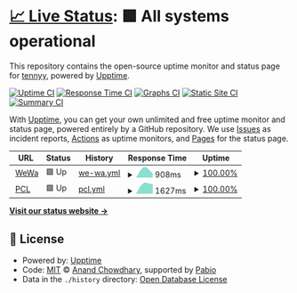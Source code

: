 # [📈 Live Status](https://uptime.tennyy.com): <!--live status--> **🟩 All systems operational**

This repository contains the open-source uptime monitor and status page for [tennyy](https://uptime.tennyy.com), powered by [Upptime](https://github.com/upptime/upptime).

[![Uptime CI](https://github.com/tennyy/uptime/workflows/Uptime%20CI/badge.svg)](https://github.com/tennyy/uptime/actions?query=workflow%3A%22Uptime+CI%22)
[![Response Time CI](https://github.com/tennyy/uptime/workflows/Response%20Time%20CI/badge.svg)](https://github.com/tennyy/uptime/actions?query=workflow%3A%22Response+Time+CI%22)
[![Graphs CI](https://github.com/tennyy/uptime/workflows/Graphs%20CI/badge.svg)](https://github.com/tennyy/uptime/actions?query=workflow%3A%22Graphs+CI%22)
[![Static Site CI](https://github.com/tennyy/uptime/workflows/Static%20Site%20CI/badge.svg)](https://github.com/tennyy/uptime/actions?query=workflow%3A%22Static+Site+CI%22)
[![Summary CI](https://github.com/tennyy/uptime/workflows/Summary%20CI/badge.svg)](https://github.com/tennyy/uptime/actions?query=workflow%3A%22Summary+CI%22)

With [Upptime](https://upptime.js.org), you can get your own unlimited and free uptime monitor and status page, powered entirely by a GitHub repository. We use [Issues](https://github.com/tennyy/uptime/issues) as incident reports, [Actions](https://github.com/tennyy/uptime/actions) as uptime monitors, and [Pages](https://uptime.tennyy.com) for the status page.

<!--start: status pages-->
<!-- This summary is generated by Upptime (https://github.com/upptime/upptime) -->
<!-- Do not edit this manually, your changes will be overwritten -->
<!-- prettier-ignore -->
| URL | Status | History | Response Time | Uptime |
| --- | ------ | ------- | ------------- | ------ |
| <img alt="" src="https://icons.duckduckgo.com/ip3/www.wewacard.com.ico" height="13"> [WeWa](https://www.wewacard.com) | 🟩 Up | [we-wa.yml](https://github.com/tennyy/uptime/commits/HEAD/history/we-wa.yml) | <details><summary><img alt="Response time graph" src="./graphs/we-wa/response-time-week.png" height="20"> 908ms</summary><br><a href="https://uptime.tennyy.com/history/we-wa"><img alt="Response time 908" src="https://img.shields.io/endpoint?url=https%3A%2F%2Fraw.githubusercontent.com%2Ftennyy%2Fuptime%2FHEAD%2Fapi%2Fwe-wa%2Fresponse-time.json"></a><br><a href="https://uptime.tennyy.com/history/we-wa"><img alt="24-hour response time 908" src="https://img.shields.io/endpoint?url=https%3A%2F%2Fraw.githubusercontent.com%2Ftennyy%2Fuptime%2FHEAD%2Fapi%2Fwe-wa%2Fresponse-time-day.json"></a><br><a href="https://uptime.tennyy.com/history/we-wa"><img alt="7-day response time 908" src="https://img.shields.io/endpoint?url=https%3A%2F%2Fraw.githubusercontent.com%2Ftennyy%2Fuptime%2FHEAD%2Fapi%2Fwe-wa%2Fresponse-time-week.json"></a><br><a href="https://uptime.tennyy.com/history/we-wa"><img alt="30-day response time 908" src="https://img.shields.io/endpoint?url=https%3A%2F%2Fraw.githubusercontent.com%2Ftennyy%2Fuptime%2FHEAD%2Fapi%2Fwe-wa%2Fresponse-time-month.json"></a><br><a href="https://uptime.tennyy.com/history/we-wa"><img alt="1-year response time 908" src="https://img.shields.io/endpoint?url=https%3A%2F%2Fraw.githubusercontent.com%2Ftennyy%2Fuptime%2FHEAD%2Fapi%2Fwe-wa%2Fresponse-time-year.json"></a></details> | <details><summary><a href="https://uptime.tennyy.com/history/we-wa">100.00%</a></summary><a href="https://uptime.tennyy.com/history/we-wa"><img alt="All-time uptime 100.00%" src="https://img.shields.io/endpoint?url=https%3A%2F%2Fraw.githubusercontent.com%2Ftennyy%2Fuptime%2FHEAD%2Fapi%2Fwe-wa%2Fuptime.json"></a><br><a href="https://uptime.tennyy.com/history/we-wa"><img alt="24-hour uptime 100.00%" src="https://img.shields.io/endpoint?url=https%3A%2F%2Fraw.githubusercontent.com%2Ftennyy%2Fuptime%2FHEAD%2Fapi%2Fwe-wa%2Fuptime-day.json"></a><br><a href="https://uptime.tennyy.com/history/we-wa"><img alt="7-day uptime 100.00%" src="https://img.shields.io/endpoint?url=https%3A%2F%2Fraw.githubusercontent.com%2Ftennyy%2Fuptime%2FHEAD%2Fapi%2Fwe-wa%2Fuptime-week.json"></a><br><a href="https://uptime.tennyy.com/history/we-wa"><img alt="30-day uptime 100.00%" src="https://img.shields.io/endpoint?url=https%3A%2F%2Fraw.githubusercontent.com%2Ftennyy%2Fuptime%2FHEAD%2Fapi%2Fwe-wa%2Fuptime-month.json"></a><br><a href="https://uptime.tennyy.com/history/we-wa"><img alt="1-year uptime 100.00%" src="https://img.shields.io/endpoint?url=https%3A%2F%2Fraw.githubusercontent.com%2Ftennyy%2Fuptime%2FHEAD%2Fapi%2Fwe-wa%2Fuptime-year.json"></a></details>
| <img alt="" src="https://icons.duckduckgo.com/ip3/www.primecredit.com.ico" height="13"> [PCL](https://www.primecredit.com) | 🟩 Up | [pcl.yml](https://github.com/tennyy/uptime/commits/HEAD/history/pcl.yml) | <details><summary><img alt="Response time graph" src="./graphs/pcl/response-time-week.png" height="20"> 1627ms</summary><br><a href="https://uptime.tennyy.com/history/pcl"><img alt="Response time 1627" src="https://img.shields.io/endpoint?url=https%3A%2F%2Fraw.githubusercontent.com%2Ftennyy%2Fuptime%2FHEAD%2Fapi%2Fpcl%2Fresponse-time.json"></a><br><a href="https://uptime.tennyy.com/history/pcl"><img alt="24-hour response time 1627" src="https://img.shields.io/endpoint?url=https%3A%2F%2Fraw.githubusercontent.com%2Ftennyy%2Fuptime%2FHEAD%2Fapi%2Fpcl%2Fresponse-time-day.json"></a><br><a href="https://uptime.tennyy.com/history/pcl"><img alt="7-day response time 1627" src="https://img.shields.io/endpoint?url=https%3A%2F%2Fraw.githubusercontent.com%2Ftennyy%2Fuptime%2FHEAD%2Fapi%2Fpcl%2Fresponse-time-week.json"></a><br><a href="https://uptime.tennyy.com/history/pcl"><img alt="30-day response time 1627" src="https://img.shields.io/endpoint?url=https%3A%2F%2Fraw.githubusercontent.com%2Ftennyy%2Fuptime%2FHEAD%2Fapi%2Fpcl%2Fresponse-time-month.json"></a><br><a href="https://uptime.tennyy.com/history/pcl"><img alt="1-year response time 1627" src="https://img.shields.io/endpoint?url=https%3A%2F%2Fraw.githubusercontent.com%2Ftennyy%2Fuptime%2FHEAD%2Fapi%2Fpcl%2Fresponse-time-year.json"></a></details> | <details><summary><a href="https://uptime.tennyy.com/history/pcl">100.00%</a></summary><a href="https://uptime.tennyy.com/history/pcl"><img alt="All-time uptime 100.00%" src="https://img.shields.io/endpoint?url=https%3A%2F%2Fraw.githubusercontent.com%2Ftennyy%2Fuptime%2FHEAD%2Fapi%2Fpcl%2Fuptime.json"></a><br><a href="https://uptime.tennyy.com/history/pcl"><img alt="24-hour uptime 100.00%" src="https://img.shields.io/endpoint?url=https%3A%2F%2Fraw.githubusercontent.com%2Ftennyy%2Fuptime%2FHEAD%2Fapi%2Fpcl%2Fuptime-day.json"></a><br><a href="https://uptime.tennyy.com/history/pcl"><img alt="7-day uptime 100.00%" src="https://img.shields.io/endpoint?url=https%3A%2F%2Fraw.githubusercontent.com%2Ftennyy%2Fuptime%2FHEAD%2Fapi%2Fpcl%2Fuptime-week.json"></a><br><a href="https://uptime.tennyy.com/history/pcl"><img alt="30-day uptime 100.00%" src="https://img.shields.io/endpoint?url=https%3A%2F%2Fraw.githubusercontent.com%2Ftennyy%2Fuptime%2FHEAD%2Fapi%2Fpcl%2Fuptime-month.json"></a><br><a href="https://uptime.tennyy.com/history/pcl"><img alt="1-year uptime 100.00%" src="https://img.shields.io/endpoint?url=https%3A%2F%2Fraw.githubusercontent.com%2Ftennyy%2Fuptime%2FHEAD%2Fapi%2Fpcl%2Fuptime-year.json"></a></details>

<!--end: status pages-->

[**Visit our status website →**](https://uptime.tennyy.com)

## 📄 License

- Powered by: [Upptime](https://github.com/upptime/upptime)
- Code: [MIT](./LICENSE) © [Anand Chowdhary](https://anandchowdhary.com), supported by [Pabio](https://pabio.com)
- Data in the `./history` directory: [Open Database License](https://opendatacommons.org/licenses/odbl/1-0/)
